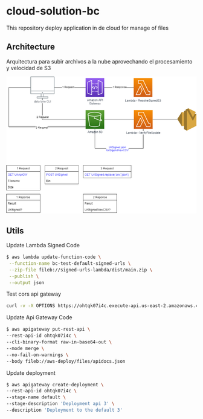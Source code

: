 # cloud-solution-bc
This repository deploy application in de cloud for manage of files


## Architecture

Arquitectura para subir archivos a la nube aprovechando el procesamiento y velocidad de S3

![Alt text](docs/Architecture.png?raw=true "Architecture")


## Utils

Update Lambda Signed Code

```sh
$ aws lambda update-function-code \
 --function-name bc-test-default-signed-urls \
 --zip-file fileb://signed-urls-lambda/dist/main.zip \
 --publish \
 --output json
```

Test cors api gateway

```sh
curl -v -X OPTIONS https://ohtqk07i4c.execute-api.us-east-2.amazonaws.com/default/endpoint
```

Update Api Gateway Code

```sh
$ aws apigateway put-rest-api \
--rest-api-id ohtqk07i4c \
--cli-binary-format raw-in-base64-out \
--mode merge \
--no-fail-on-warnings \
--body fileb://aws-deploy/files/apidocs.json
```

Update deployment

```sh
$ aws apigateway create-deployment \
--rest-api-id ohtqk07i4c \
--stage-name default \
--stage-description 'Deployment api 3' \
--description 'Deployment to the default 3'
```

